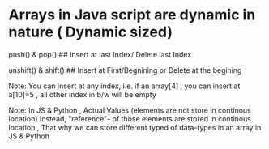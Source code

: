 Arrays in Java script are dynamic in nature ( Dynamic sized) 
============================================

push() & pop()     ## Insert at last Index/ Delete last Index

unshift() & shift()  ## Insert at First/Begnining or Delete at the begining

Note: You can insert at any index, i.e. if an array[4] , you can insert at a[10]=5 , all other index in b/w will be empty


Note: In JS & Python , Actual Values (elements are not store in continous location)
Instead, "reference"- of those elements are stored in continous location , That why we can store different typed of data-types in an array in JS & Python
